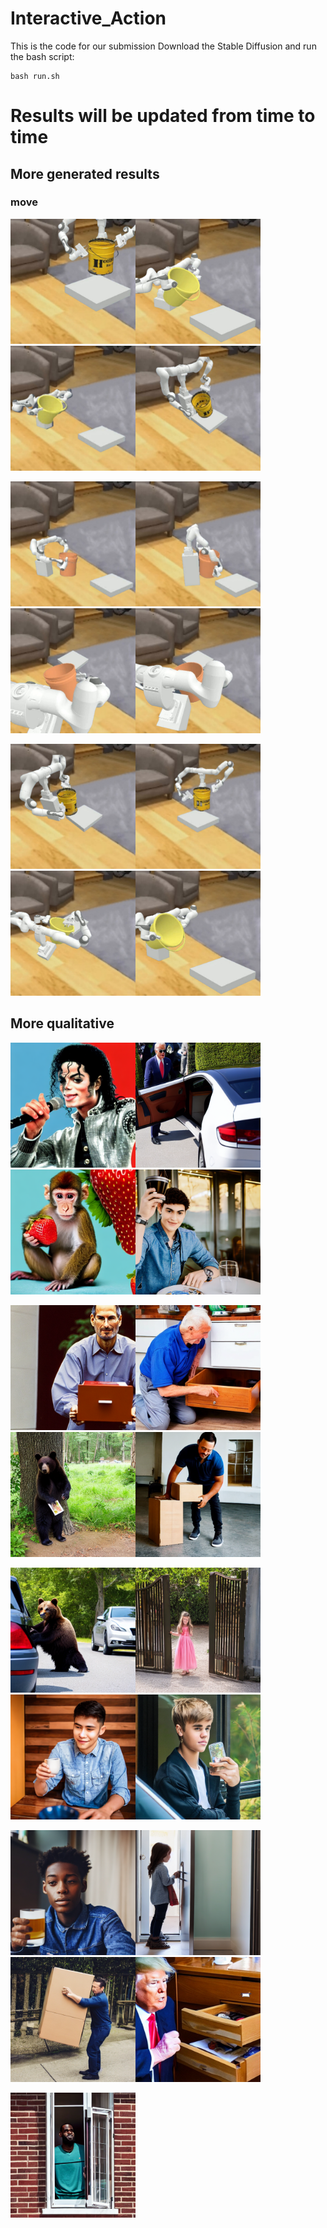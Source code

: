 # Interactive_Action
This is the code for our submission
Download the Stable Diffusion and run the bash script:

```
bash run.sh
```
# Results will be updated from time to time
## More generated results
### move
<img src="./assets/synthetic_data/move/0.png" height="200px" width="200px" ><img src="./assets/synthetic_data/move/10.png" height="200px" width="200px" ><img src="./assets/synthetic_data/move/12.png" height="200px" width="200px" ><img src="./assets/synthetic_data/move/3.png" height="200px" width="200px" >

<img src="./assets/synthetic_data/move/4.png" height="200px" width="200px" ><img src="./assets/synthetic_data/move/5.png" height="200px" width="200px" ><img src="./assets/synthetic_data/move/6.png" height="200px" width="200px" ><img src="./assets/synthetic_data/move/7.png" height="200px" width="200px" >


<img src="./assets/synthetic_data/move/2.png" height="200px" width="200px" ><img src="./assets/synthetic_data/move/1.png" height="200px" width="200px" ><img src="./assets/synthetic_data/move/11.png" height="200px" width="200px" ><img src="./assets/synthetic_data/move/9.png" height="200px" width="200px" >

## More qualitative 

<img src="./assets/quatitively_results/0.png" height="200px" width="200px" ><img src="./assets/quatitively_results/10.png" height="200px" width="200px" ><img src="./assets/quatitively_results/15.png" height="200px" width="200px" ><img src="./assets/quatitively_results/3.png" height="200px" width="200px" >

<img src="./assets/quatitively_results/7.png" height="200px" width="200px" ><img src="./assets/quatitively_results/5.png" height="200px" width="200px" ><img src="./assets/quatitively_results/14.png" height="200px" width="200px" ><img src="./assets/quatitively_results/4.png" height="200px" width="200px" >

<img src="./assets/quatitively_results/8.png" height="200px" width="200px" ><img src="./assets/quatitively_results/9.png" height="200px" width="200px" ><img src="./assets/quatitively_results/1.png" height="200px" width="200px" ><img src="./assets/quatitively_results/11.png" height="200px" width="200px" >

<img src="./assets/quatitively_results/2.png" height="200px" width="200px" ><img src="./assets/quatitively_results/13.png" height="200px" width="200px" ><img src="./assets/quatitively_results/6.png" height="200px" width="200px" ><img src="./assets/quatitively_results/16.png" height="200px" width="200px" >

<img src="./assets/quatitively_results/20.png" height="200px" width="200px" >

